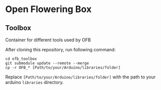 # Open Flowering Box
## Toolbox
Container for different tools used by OFB

After cloning this repository, run following command:
```
cd ofb_toolbox
git submodule update --remote --merge
cp -r OFB_* [Path/to/your/Arduino/libraries/folder]
```
Replace `[Path/to/your/Arduino/libraries/folder]` with the path to your arduino `libraries` directory.
